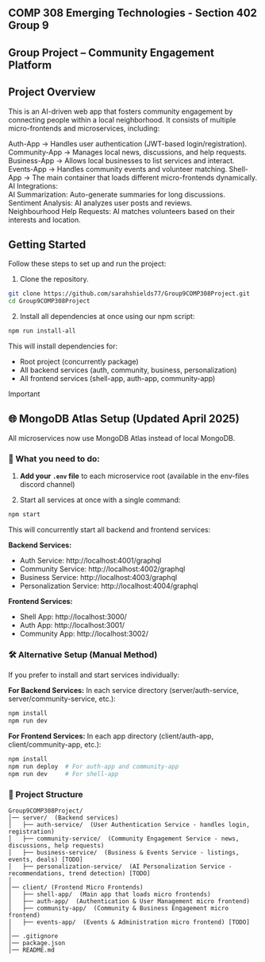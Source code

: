 ## COMP 308 Emerging Technologies - Section 402 Group 9
## Group Project – Community Engagement Platform

## Project Overview

This is an AI-driven web app that fosters community engagement by connecting people within a local neighborhood. It consists of multiple micro-frontends and microservices, including:

Auth-App → Handles user authentication (JWT-based login/registration).
Community-App → Manages local news, discussions, and help requests.
Business-App → Allows local businesses to list services and interact.
Events-App → Handles community events and volunteer matching.
Shell-App → The main container that loads different micro-frontends dynamically.  
AI Integrations:  
   AI Summarization: Auto-generate summaries for long discussions.  
   Sentiment Analysis: AI analyzes user posts and reviews.  
   Neighbourhood Help Requests: AI matches volunteers based on their interests and location.

## Getting Started

Follow these steps to set up and run the project:

1. Clone the repository.
```bash
git clone https://github.com/sarahshields77/Group9COMP308Project.git
cd Group9COMP308Project
```

2. Install all dependencies at once using our npm script:
```bash
npm run install-all
```

This will install dependencies for:
- Root project (concurrently package)
- All backend services (auth, community, business, personalization)
- All frontend services (shell-app, auth-app, community-app)

> [!IMPORTANT]
> ## 🌐 MongoDB Atlas Setup (Updated April 2025)
>
> All microservices now use MongoDB Atlas instead of local MongoDB.

### 🚀 What you need to do:

1. **Add your `.env` file** to each microservice root (available in the env-files discord channel)

2. Start all services at once with a single command:
```bash
npm start
```

This will concurrently start all backend and frontend services:

**Backend Services:**
- Auth Service: http://localhost:4001/graphql
- Community Service: http://localhost:4002/graphql
- Business Service: http://localhost:4003/graphql
- Personalization Service: http://localhost:4004/graphql

**Frontend Services:**
- Shell App: http://localhost:3000/
- Auth App: http://localhost:3001/
- Community App: http://localhost:3002/

### 🛠️ Alternative Setup (Manual Method)

If you prefer to install and start services individually:

**For Backend Services:**
In each service directory (server/auth-service, server/community-service, etc.):
```bash
npm install
npm run dev
```

**For Frontend Services:**
In each app directory (client/auth-app, client/community-app, etc.):
```bash
npm install
npm run deploy  # For auth-app and community-app
npm run dev     # For shell-app
```
 
### 📁 Project Structure  
```plaintext
Group9COMP308Project/
│── server/  (Backend services)
│   ├── auth-service/  (User Authentication Service - handles login, registration)
│   ├── community-service/  (Community Engagement Service - news, discussions, help requests)
│   ├── business-service/  (Business & Events Service - listings, events, deals) [TODO]
│   ├── personalization-service/  (AI Personalization Service - recommendations, trend detection) [TODO]
│
│── client/ (Frontend Micro Frontends)
│   ├── shell-app/  (Main app that loads micro frontends)
│   ├── auth-app/  (Authentication & User Management micro frontend)
│   ├── community-app/  (Community & Business Engagement micro frontend)
│   ├── events-app/  (Events & Administration micro frontend) [TODO]
│
│── .gitignore
│── package.json
│── README.md
```
